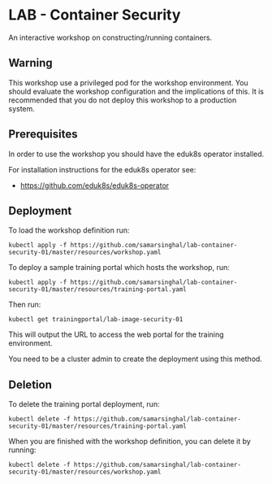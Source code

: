 LAB - Container Security
====================

An interactive workshop on constructing/running containers.

Warning
-------

This workshop use a privileged pod for the workshop environment. You should
evaluate the workshop configuration and the implications of this. It is
recommended that you do not deploy this workshop to a production system.

Prerequisites
-------------

In order to use the workshop you should have the eduk8s operator installed.

For installation instructions for the eduk8s operator see:

* https://github.com/eduk8s/eduk8s-operator

Deployment
----------

To load the workshop definition run:

```
kubectl apply -f https://github.com/samarsinghal/lab-container-security-01/master/resources/workshop.yaml
```

To deploy a sample training portal which hosts the workshop, run:

```
kubectl apply -f https://github.com/samarsinghal/lab-container-security-01/master/resources/training-portal.yaml
```

Then run:

```
kubectl get trainingportal/lab-image-security-01
```

This will output the URL to access the web portal for the training environment.

You need to be a cluster admin to create the deployment using this method.

Deletion
--------

To delete the training portal deployment, run:

```
kubectl delete -f https://github.com/samarsinghal/lab-container-security-01/master/resources/training-portal.yaml
```

When you are finished with the workshop definition, you can delete it by running:

```
kubectl delete -f https://github.com/samarsinghal/lab-container-security-01/master/resources/workshop.yaml
```
